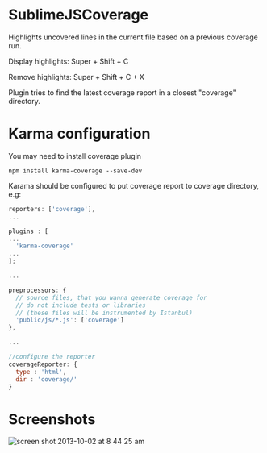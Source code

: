 SublimeJSCoverage
=================

Highlights uncovered lines in the current file based on a previous coverage run.

Display highlights: Super + Shift + C

Remove highlights: Super + Shift + C + X

Plugin tries to find the latest coverage report in a closest "coverage" directory.


Karma configuration
===================

You may need to install coverage plugin
```
npm install karma-coverage --save-dev
```

Karama should be configured to put coverage report to coverage directory, e.g:

```javascript
reporters: ['coverage'],
...

plugins : [
...
  'karma-coverage'
...
];

...

preprocessors: {
  // source files, that you wanna generate coverage for
  // do not include tests or libraries
  // (these files will be instrumented by Istanbul)
  'public/js/*.js': ['coverage']
},

...

//configure the reporter
coverageReporter: {
  type : 'html',
  dir : 'coverage/'
}
```

Screenshots
===========

![screen shot 2013-10-02 at 8 44 25 am](https://f.cloud.github.com/assets/72428/1254702/b1d6f232-2b79-11e3-8882-6ad66a287bdf.png)

